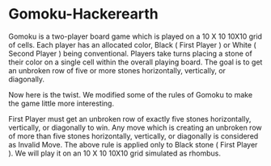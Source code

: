 # Gomoku-Hackerearth

Gomoku is a two-player board game which is played on a 
10
X
10
10X10 grid of cells. Each player has an allocated color, Black ( First Player ) or White ( Second Player ) being conventional. Players take turns placing a stone of their color on a single cell within the overall playing board. The goal is to get an unbroken row of five or more stones horizontally, vertically, or diagonally.

Now here is the twist. We modified some of the rules of Gomoku to make the game little more interesting.

First Player must get an unbroken row of exactly five stones horizontally, vertically, or diagonally to win. Any move which is creating an unbroken row of more than five stones horizontally, vertically, or diagonally is considered as Invalid Move.
The above rule is applied only to Black stone ( First Player ).
We will play it on an 
10
X
10
10X10 grid simulated as rhombus.
